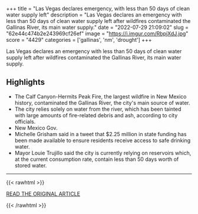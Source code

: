 +++
title = "Las Vegas declares emergency, with less than 50 days of clean water supply left"
description = "Las Vegas declares an emergency with less than 50 days of clean water supply left after wildfires contaminated the Gallinas River, its main water supply."
date = "2022-07-29 21:09:02"
slug = "62e44c474b2e243969cf26ef"
image = "https://i.imgur.com/RbpjXdJ.jpg"
score = "4429"
categories = ['gallinas', 'nm', 'drought']
+++

Las Vegas declares an emergency with less than 50 days of clean water supply left after wildfires contaminated the Gallinas River, its main water supply.

## Highlights

- The Calf Canyon-Hermits Peak Fire, the largest wildfire in New Mexico history, contaminated the Gallinas River, the city's main source of water.
- The city relies solely on water from the river, which has been tainted with large amounts of fire-related debris and ash, according to city officials.
- New Mexico Gov.
- Michelle Grisham said in a tweet that $2.25 million in state funding has been made available to ensure residents receive access to safe drinking water.
- Mayor Louie Trujillo said the city is currently relying on reservoirs which, at the current consumption rate, contain less than 50 days worth of stored water.

---

{{< rawhtml >}}
  <p class="article-category">
    <a target="_blank" href="https://abcnews.go.com/US/las-vegas-declares-emergency-50-days-clean-water/story?id=87623219">READ THE ORIGINAL ARTICLE</a>
  </p>
{{< /rawhtml >}}
